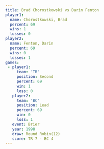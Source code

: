 ```yaml
---
title: Brad Chorostkowski vs Darin Fenton
player1:                   
  name: Chorostkowski, Brad
  percent: 69              
  wins: 1                  
  losses: 0                
player2:                   
  name: Fenton, Darin      
  percent: 69              
  wins: 0                  
  losses: 1                
games:
 - player1:          
     team: 'TR'      
     position: Second
     percent: 69     
     win: 1          
     loss: 0         
   player2:        
     team: 'BC'    
     position: Lead
     percent: 69   
     win: 0        
     loss: 1       
   event: Brier         
   year: 1998           
   draw: Round Robin(12)
   score: TR 7 - BC 4   
---
```

